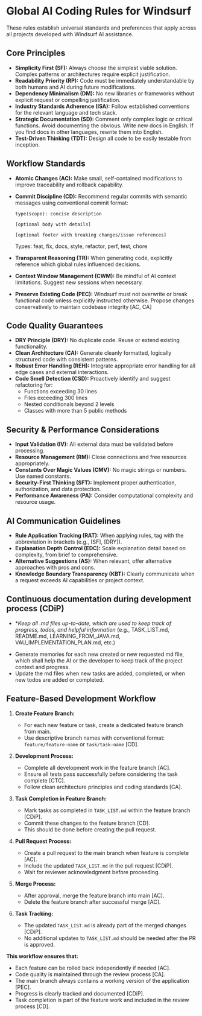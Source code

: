 # Global AI Coding Rules for Windsurf

These rules establish universal standards and preferences that apply across all projects developed with Windsurf AI assistance.

## Core Principles

- **Simplicity First (SF):** Always choose the simplest viable solution. Complex patterns or architectures require explicit justification.
- **Readability Priority (RP):** Code must be immediately understandable by both humans and AI during future modifications.
- **Dependency Minimalism (DM):** No new libraries or frameworks without explicit request or compelling justification.
- **Industry Standards Adherence (ISA):** Follow established conventions for the relevant language and tech stack.
- **Strategic Documentation (SD):** Comment only complex logic or critical functions. Avoid documenting the obvious.
  Write new docs in English. If you find docs in other languages, rewrite them into English.
- **Test-Driven Thinking (TDT):** Design all code to be easily testable from inception.

## Workflow Standards

- **Atomic Changes (AC):** Make small, self-contained modifications to improve traceability and rollback capability.
- **Commit Discipline (CD):** Recommend regular commits with semantic messages using conventional commit format:

  ```
  type(scope): concise description

  [optional body with details]

  [optional footer with breaking changes/issue references]
  ```

  Types: feat, fix, docs, style, refactor, perf, test, chore

- **Transparent Reasoning (TR):** When generating code, explicitly reference which global rules influenced decisions.
- **Context Window Management (CWM):** Be mindful of AI context limitations. Suggest new sessions when necessary.
- **Preserve Existing Code (PEC):** Windsurf must not overwrite or break functional code unless explicitly instructed otherwise. Propose changes conservatively to maintain codebase integrity [AC, CA]

## Code Quality Guarantees

- **DRY Principle (DRY):** No duplicate code. Reuse or extend existing functionality.
- **Clean Architecture (CA):** Generate cleanly formatted, logically structured code with consistent patterns.
- **Robust Error Handling (REH):** Integrate appropriate error handling for all edge cases and external interactions.
- **Code Smell Detection (CSD):** Proactively identify and suggest refactoring for:
  - Functions exceeding 30 lines
  - Files exceeding 300 lines
  - Nested conditionals beyond 2 levels
  - Classes with more than 5 public methods

## Security & Performance Considerations

- **Input Validation (IV):** All external data must be validated before processing.
- **Resource Management (RM):** Close connections and free resources appropriately.
- **Constants Over Magic Values (CMV):** No magic strings or numbers. Use named constants.
- **Security-First Thinking (SFT):** Implement proper authentication, authorization, and data protection.
- **Performance Awareness (PA):** Consider computational complexity and resource usage.

## AI Communication Guidelines

- **Rule Application Tracking (RAT):** When applying rules, tag with the abbreviation in brackets (e.g., [SF], [DRY]).
- **Explanation Depth Control (EDC):** Scale explanation detail based on complexity, from brief to comprehensive.
- **Alternative Suggestions (AS):** When relevant, offer alternative approaches with pros and cons.
- **Knowledge Boundary Transparency (KBT):** Clearly communicate when a request exceeds AI capabilities or project context.

## Continuous documentation during development process (CDiP)

- **Keep all *.md files up-to-date, which are used to keep track of progress, todos, and helpful information** (e.g., TASK_LIST.md, README.md, LEARNING_FROM_JAVA.md, VAU_IMPLEMENTATION_PLAN.md, etc.)

* Generate memories for each new created or new requested md file, which shall help the AI or the developer to keep track of the project context and progress.
* Update the md files when new tasks are added, completed, or when new todos are added or completed.

## Feature-Based Development Workflow

1. **Create Feature Branch:**

   - For each new feature or task, create a dedicated feature branch from main.
   - Use descriptive branch names with conventional format: `feature/feature-name` or `task/task-name` [CD].

2. **Development Process:**

   - Complete all development work in the feature branch [AC].
   - Ensure all tests pass successfully before considering the task complete [CTC].
   - Follow clean architecture principles and coding standards [CA].

3. **Task Completion in Feature Branch:**

   - Mark tasks as completed in `TASK_LIST.md` within the feature branch [CDiP].
   - Commit these changes to the feature branch [CD].
   - This should be done before creating the pull request.

4. **Pull Request Process:**

   - Create a pull request to the main branch when feature is complete [AC].
   - Include the updated `TASK_LIST.md` in the pull request [CDiP].
   - Wait for reviewer acknowledgment before proceeding.

5. **Merge Process:**

   - After approval, merge the feature branch into main [AC].
   - Delete the feature branch after successful merge [AC].

6. **Task Tracking:**
   - The updated `TASK_LIST.md` is already part of the merged changes [CDiP].
   - No additional updates to `TASK_LIST.md` should be needed after the PR is approved.

**This workflow ensures that:**

- Each feature can be rolled back independently if needed [AC].
- Code quality is maintained through the review process [CA].
- The main branch always contains a working version of the application [PEC].
- Progress is clearly tracked and documented [CDiP].
- Task completion is part of the feature work and included in the review process [CD].

